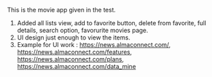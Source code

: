 This is the movie app given in the test.
1. Added all lists view, add to favorite button, delete from favorite, full details, search option, favorurite movies page.
2. UI design just enough to view the items.
3. Example for UI work : https://news.almaconnect.com/, https://news.almaconnect.com/features, https://news.almaconnect.com/plans, https://news.almaconnect.com/data_mine
